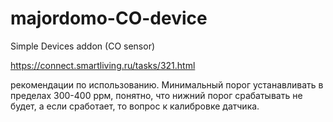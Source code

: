 # majordomo-CO-device
Simple Devices addon (CO sensor)

https://connect.smartliving.ru/tasks/321.html

рекомендации по использованию.
Минимальный порог устанавливать в пределах 300-400 ррм, понятно, что нижний порог срабатывать не будет, а если сработает, то вопрос к калибровке датчика.
